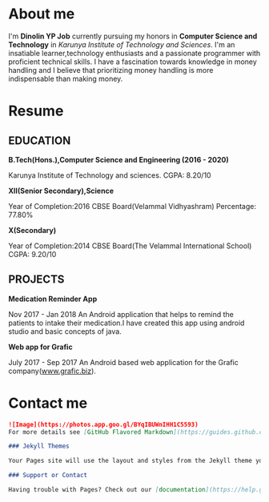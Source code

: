 # About me

I'm **Dinolin YP Job** currently pursuing my honors in **Computer Science and Technology** in
*Karunya Institute of Technology and Sciences*.
I'm an insatiable learner,technology enthusiasts and a passionate programmer with proficient 
technical skills.
I have a fascination towards knowledge in money handling and I believe that prioritizing money handling is
more indispensable than making money.

# Resume

## EDUCATION

**B.Tech(Hons.),Computer Science and Engineering (2016 - 2020)**

Karunya Institute of Technology and sciences.
CGPA: 8.20/10

**XII(Senior Secondary),Science**

Year of Completion:2016
CBSE Board(Velammal Vidhyashram)
Percentage: 77.80%

**X(Secondary)**

Year of Completion:2014
CBSE Board(The Velammal International School)
CGPA: 9.20/10

## PROJECTS

**Medication Reminder App** 

Nov 2017 - Jan 2018
An Android application that helps to remind the patients to intake their 
medication.I have created this app using android studio and basic concepts of java.

**Web app for Grafic**

July 2017 - Sep 2017
An Android based web application for the Grafic company(www.grafic.biz).


# Contact me
```markdown
![Image](https://photos.app.goo.gl/BYqIBUWnIHH1C5593)
For more details see [GitHub Flavored Markdown](https://guides.github.com/features/mastering-markdown/).

### Jekyll Themes

Your Pages site will use the layout and styles from the Jekyll theme you have selected in your [repository settings](https://github.com/dinolinjob/dinolinjob.github.io/settings). The name of this theme is saved in the Jekyll `_config.yml` configuration file.

### Support or Contact

Having trouble with Pages? Check out our [documentation](https://help.github.com/categories/github-pages-basics/) or [contact support](https://github.com/contact) and we’ll help you sort it out.
```

